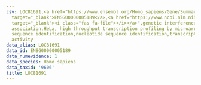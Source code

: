 ```yaml
---
csv: LOC81691,<a href="https://www.ensembl.org/Homo_sapiens/Gene/Summary?db=core;g=ENSG00000005189"
  target="_blank">ENSG00000005189</a>,<a href="https://www.ncbi.nlm.nih.gov/pubmed/17216044"
  target="_blank"><i class="fas fa-file"></i></a>",genetic interference,functional
  association,HeLa, high throughput transcription profiling by microarray,nucleotide
  sequence identification,nucleotide sequence identification,transcriptional regulation,up-regulates
  activity
data_alias: LOC81691
data_id: ENSG00000005189
data_numevidence: 1
data_species: Homo sapiens
data_taxid: '9606'
title: LOC81691
---
```

